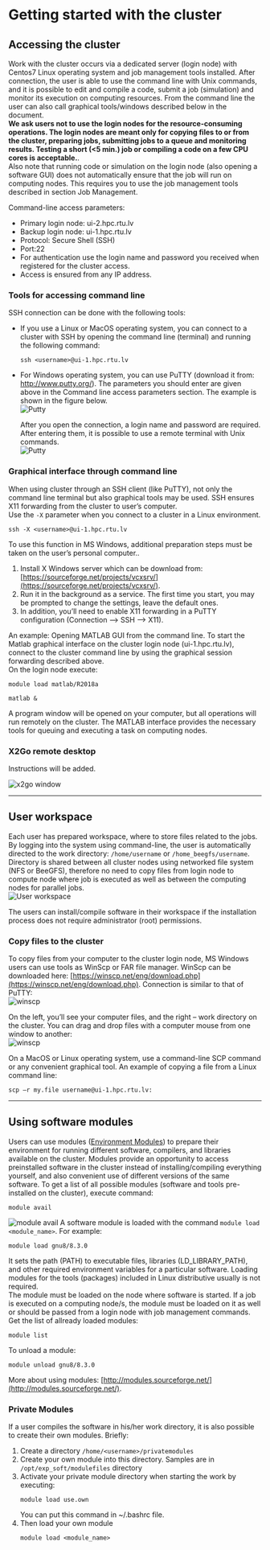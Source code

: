 # Getting started with the cluster

## Accessing the cluster

Work with the cluster occurs via a dedicated server (login node) with Centos7 Linux operating system and job management tools installed. After connection, the user is able to use the command line with Unix commands, and it is possible to edit and compile a code, submit a job (simulation) and monitor its execution on computing resources. From the command line the user can also call graphical tools/windows described below in the document.  
**We ask users not to use the login nodes for the resource-consuming operations. The login nodes are meant only for copying files to or from the cluster, preparing jobs, submitting jobs to a queue and monitoring results. Testing a short (<5 min.) job or compiling a code on a few CPU cores is acceptable.**.  
Also note that running code or simulation on the login node (also opening a software GUI) does not automatically ensure that the job will run on computing nodes. This requires you to use the job management tools described in section Job Management.  

Command-line access parameters:
- Primary login node: ui-2.hpc.rtu.lv 
- Backup login node: ui-1.hpc.rtu.lv 
- Protocol: Secure Shell (SSH) 
- Port:22 
- For authentication use the login name and password you received when registered for the cluster access. 
- Access is ensured from any IP address.

### Tools for accessing command line
SSH connection can be done with the following tools:
- If you use a Linux or MacOS operating system, you can connect to a cluster with SSH by opening the command line (terminal) and running the following command:
   ```
   ssh <username>@ui-1.hpc.rtu.lv
   ```
- For Windows operating system, you can use PuTTY (download it from: http://www.putty.org/). The parameters you should enter are given above in the Command line access parameters section. The example is shown in the figure below.  
   ![Putty](images/putty_conf.png)

   After you open the connection, a login name and password are required. After entering them, it is possible to use a remote terminal with Unix commands.  
   ![Putty](images/putty_window.png)

### Graphical interface through command line
When using cluster through an SSH client (like PuTTY), not only the command line terminal but also graphical tools may be used. SSH ensures X11 forwarding from the cluster to user’s computer.  
Use the `-X` parameter when you connect to a cluster in a Linux environment.
```
ssh -X <username>@ui-1.hpc.rtu.lv
```
To use this function in MS Windows, additional preparation steps must be taken on the user’s personal computer..
1. Install X Windows server which can be download from: [https://sourceforge.net/projects/vcxsrv/](https://sourceforge.net/projects/vcxsrv/).
2. Run it in the background as a service. The first time you start, you may be prompted to change the settings, leave the default ones.
3. In addition, you’ll need to enable X11 forwarding in a PuTTY configuration (Connection --> SSH --> X11).

An example: Opening MATLAB GUI from the command line. To start the Matlab graphical interface on the cluster login node (ui-1.hpc.rtu.lv), connect to the cluster command line by using the graphical session forwarding described above.  
On the login node execute:
```
module load matlab/R2018a
```
```
matlab &
```
A program window will be opened on your computer, but all operations will run remotely on the cluster. The MATLAB interface provides the necessary tools for queuing and executing a task on computing nodes.

### X2Go remote desktop
Instructions will be added.

![x2go window](images/x2go.png)

---

## User workspace
Each user has prepared workspace, where to store files related to the jobs. By logging into the system using command-line, the user is automatically directed to the work directory: `/home/username` or `/home_beegfs/username`.  
Directory is shared between all cluster nodes using networked file system (NFS or BeeGFS), therefore no need to copy files from login node to compute node where job is executed as well as between the computing nodes for parallel jobs.  
   ![User workspace](images/workspace.png)

The users can install/compile software in their workspace if the installation process does not require administrator (root) permissions.  
### Copy files to the cluster
To copy files from your computer to the cluster login node, MS Windows users can use tools as WinScp or FAR file manager. WinScp can be downloaded here: [https://winscp.net/eng/download.php](https://winscp.net/eng/download.php). Connection is similar to that of PuTTY:  
![winscp](images/winscp_conf.png)

On the left, you’ll see your computer files, and the right – work directory on the cluster. You can drag and drop files with a computer mouse from one window to another:  
![winscp](images/winscp_window.png)

On a MacOS or Linux operating system, use a command-line SCP command or any convenient graphical tool. An example of copying a file from a Linux command line:
```
scp –r my.file username@ui-1.hpc.rtu.lv:
```

---

## Using software modules
Users can use modules ([Environment Modules](http://modules.sourceforge.net/)) to prepare their environment for running different software, compilers, and libraries available on the cluster. Modules provide an opportunity to access preinstalled software in the cluster instead of installing/compiling everything yourself, and also convenient use of different versions of the same software. To get a list of all possible modules (software and tools pre-installed on the cluster), execute command:  
```
module avail
```
![module avail](images/module_avail.png)
A software module is loaded with the command `module load <module_name>`. For example: 
```
module load gnu8/8.3.0
```
It sets the path (PATH) to executable files, libraries (LD_LIBRARY_PATH), and other required environment variables for a particular software. 
Loading modules for the tools (packages) included in Linux distributive usually is not required.  
The module must be loaded on the node where software is started. If a job is executed on a computing node/s, the module must be loaded on it as well or should be passed from a login node with job management commands.  
Get the list of allready loaded modules:
```
module list
```
To unload a module:
```
module unload gnu8/8.3.0
```
More about using modules: [http://modules.sourceforge.net/](http://modules.sourceforge.net/).

### Private Modules
If a user compiles the software in his/her work directory, it is also possible to create their own modules. Briefly:
1. Create a directory `/home/<username>/privatemodules`
2. Create your own module into this directory. Samples are in `/opt/exp_soft/modulefiles` directory
3. Activate your private module directory when starting the work by executing:
   ```
   module load use.own
   ```
   You can put this command in ~/.bashrc file.  
4. Then load your own module
   ```
   module load <module_name>
   ```

